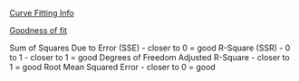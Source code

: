 [Curve Fitting Info](https://www.mathworks.com/products/curvefitting.html)

[Goodness of fit](https://www.mathworks.com/help/curvefit/evaluating-goodness-of-fit.html)

Sum of Squares Due to Error (SSE) - closer to 0 = good
R-Square (SSR) - 0 to 1 - closer to 1 = good
Degrees of Freedom Adjusted R-Square - closer to 1 = good
Root Mean Squared Error - closer to 0 = good
